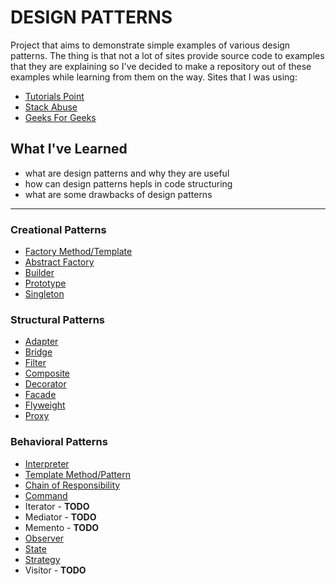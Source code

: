 # DESIGN PATTERNS

Project that aims to demonstrate simple examples of various design patterns. The thing is that not a lot of sites provide source code to examples that they are explaining so I've decided to make a repository out of these examples while learning from them on the way. Sites that I was using:
* [Tutorials Point](https://www.tutorialspoint.com/design_pattern)
* [Stack Abuse](https://stackabuse.com/design-patterns-in-java/)
* [Geeks For Geeks](https://www.geeksforgeeks.org/software-design-patterns/)
## What I've Learned
* what are design patterns and why they are useful
* how can design patterns hepls in code structuring
* what are some drawbacks of design patterns

---
### Creational Patterns
* [Factory Method/Template](https://github.com/stanley255/design-patterns/tree/master/src/sk/me/patterns/creational/factory)
* [Abstract Factory](https://github.com/stanley255/design-patterns/tree/master/src/sk/me/patterns/creational/abstract_factory)
* [Builder](https://github.com/stanley255/design-patterns/tree/master/src/sk/me/patterns/creational/builder)
* [Prototype](https://github.com/stanley255/design-patterns/tree/master/src/sk/me/patterns/creational/prototype)
* [Singleton](https://github.com/stanley255/design-patterns/tree/master/src/sk/me/patterns/creational/singleton)

### Structural Patterns
* [Adapter](https://github.com/stanley255/design-patterns/tree/master/src/sk/me/patterns/structural/adapter)
* [Bridge](https://github.com/stanley255/design-patterns/tree/master/src/sk/me/patterns/structural/bridge)
* [Filter](https://github.com/stanley255/design-patterns/tree/master/src/sk/me/patterns/structural/filter)
* [Composite](https://github.com/stanley255/design-patterns/tree/master/src/sk/me/patterns/structural/composite)
* [Decorator](https://github.com/stanley255/design-patterns/tree/master/src/sk/me/patterns/structural/decorator)
* [Facade](https://github.com/stanley255/design-patterns/tree/master/src/sk/me/patterns/structural/facade)
* [Flyweight](https://github.com/stanley255/design-patterns/tree/master/src/sk/me/patterns/structural/flyweight)
* [Proxy](https://github.com/stanley255/design-patterns/tree/master/src/sk/me/patterns/structural/proxy)

### Behavioral Patterns
* [Interpreter](https://github.com/stanley255/design-patterns/tree/master/src/sk/me/patterns/behavioral/interpreter)
* [Template Method/Pattern](https://github.com/stanley255/design-patterns/tree/master/src/sk/me/patterns/behavioral/template)
* [Chain of Responsibility](https://github.com/stanley255/design-patterns/tree/master/src/sk/me/patterns/behavioral/chain)
* [Command](https://github.com/stanley255/design-patterns/tree/master/src/sk/me/patterns/behavioral/command)
* Iterator - **TODO**
* Mediator - **TODO**
* Memento - **TODO**
* [Observer](https://github.com/stanley255/design-patterns/tree/master/src/sk/me/patterns/behavioral/observer)
* [State](https://github.com/stanley255/design-patterns/tree/master/src/sk/me/patterns/behavioral/state)
* [Strategy](https://github.com/stanley255/design-patterns/tree/master/src/sk/me/patterns/behavioral/strategy)
* Visitor - **TODO**

